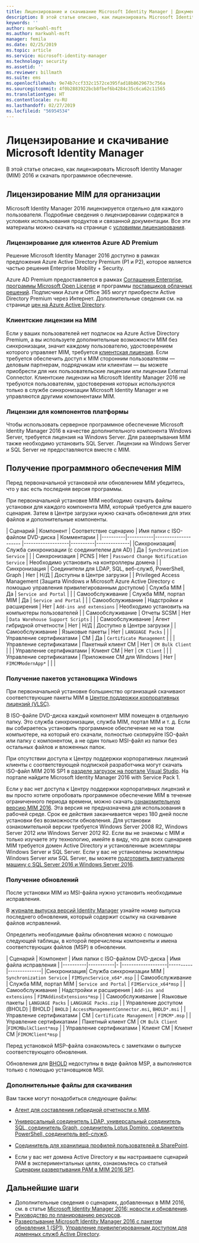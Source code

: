 ```yaml
---
title: Лицензирование и скачивание Microsoft Identity Manager | Документация Майкрософт
description: В этой статье описано, как лицензировать Microsoft Identity Manager (MIM) 2016 и скачать программное обеспечение.
keywords: ''
author: markwahl-msft
ms.author: markwahl-msft
manager: femila
ms.date: 02/25/2019
ms.topic: article
ms.service: microsoft-identity-manager
ms.technology: security
ms.assetid: ''
ms.reviewer: billmath
ms.suite: ems
ms.openlocfilehash: 9e74b7ccf332c1572ce395fad18b8629673c756a
ms.sourcegitcommit: 4f0b2883922bcb8fbef6b4284c35c6ca62c11565
ms.translationtype: HT
ms.contentlocale: ru-RU
ms.lasthandoff: 02/27/2019
ms.locfileid: "56954534"
---
```

# <a name="microsoft-identity-manager-2016-licensing-and-downloads"></a>Лицензирование и скачивание Microsoft Identity Manager

В этой статье описано, как лицензировать Microsoft Identity Manager (MIM) 2016 и скачать программное обеспечение.

## <a name="licensing-mim-for-your-organization"></a>Лицензирование MIM для организации

Microsoft Identity Manager 2016 лицензируется отдельно для каждого пользователя.  Подробные сведения о лицензировании содержатся в условиях использования продуктов и связанной документации. Все эти материалы можно скачать на странице с [условиями лицензирования](https://www.microsoft.com/en-us/licensing/product-licensing/products.aspx).

### <a name="licensing-for-azure-ad-premium-customers"></a>Лицензирование для клиентов Azure AD Premium

Решение Microsoft Identity Manager 2016 доступно в рамках предложения Azure Active Directory Premium (P1 и P2), которое является частью решения Enterprise Mobility + Security.

Azure AD Premium предоставляется в рамках [Соглашения Enterprise](https://www.microsoft.com/en-us/licensing/licensing-programs/enterprise.aspx), [программы Microsoft Open License](https://www.microsoft.com/en-us/licensing/licensing-programs/open-license.aspx) и программы [поставщиков облачных решений](https://go.microsoft.com/fwlink/?LinkId=614968&clcid=0x409). Подписчики Azure и Office 365 могут приобрести Active Directory Premium через Интернет.  Дополнительные сведения см. на странице [цен на Azure Active Directory](https://azure.microsoft.com/en-us/pricing/details/active-directory/).

### <a name="mim-cals"></a>Клиентские лицензии на MIM

Если у ваших пользователей нет подписок на Azure Active Directory Premium, а вы используете дополнительные возможности MIM без синхронизации, значит каждому пользователю, удостоверением которого управляет MIM, требуется [клиентская лицензия](https://www.microsoft.com/en-us/licensing/product-licensing/client-access-license.aspx). Если требуется обеспечить доступ к MIM сторонним пользователям — деловым партнерам, подрядчикам или клиентам — вы можете приобрести для них пользовательские лицензии или лицензии External Connector. Клиентские лицензии на Microsoft Identity Manager 2016 не требуются пользователям, удостоверения которых используются только в службе синхронизации Microsoft Identity Manager и не управляются другими компонентами MIM.

### <a name="licenses-for-platform-components"></a>Лицензии для компонентов платформы

Чтобы использовать серверное программное обеспечение Microsoft Identity Manager 2016 в качестве дополнительного компонента Windows Server, требуется лицензия на Windows Server. Для развертывания MIM также необходимо установить SQL Server.  Лицензии на Windows Server и SQL Server не предоставляются вместе с MIM.

## <a name="obtaining-mim-software"></a>Получение программного обеспечения MIM

Перед первоначальной установкой или обновлением MIM убедитесь, что у вас есть последняя версия программы.

При первоначальной установке MIM необходимо скачать файлы установки для каждого компонента MIM, который требуется для вашего сценария. Затем в Центре загрузки нужно скачать обновления для этих файлов и дополнительные компоненты.


| Сценарий | Компонент | Соответствие сценарию | Имя папки с ISO-файлом DVD-диска | Комментарии |
|----------|-----------|---------------------   |-------------------|----------|--------------|
|Синхронизация| Служба синхронизации (с соединителем для AD) | Да | `Synchronization Service` | |
| Синхронизация | PCNS | Нет | `Password Change Notification Service` |  Необходимо установить на контроллеры домена |
| Синхронизация | Соединители для LDAP, SQL, веб-служб, PowerShell, Graph | Нет | Н/Д | Доступны в Центре загрузки |
| Privileged Access Management (Защита Windows и Microsoft Azure Active Directory с помощью управления привилегированным доступом) | Служба MIM | Да | `Service and Portal` | |
| Самообслуживание | Служба MIM, портал MIM | Да | `Service and Portal` | |
| Самообслуживание | Надстройки и расширения | Нет | `Add-ins and extensions` | Необходимо установить на компьютеры пользователей |
| Самообслуживание | Отчеты SCSM | Нет | `Data Warehouse Support Scripts` | |
| Самообслуживание | Агент гибридной отчетности | Нет | Н/Д | Доступно в Центре загрузки |
| Самообслуживание | Языковые пакеты | Нет | `LANGUAGE Packs` | |
| Управление сертификатами | CM | Да | `Certificate Management` | |
| Управление сертификатами | Пакетный клиент CM | Нет | `CM Bulk Client` | |
| Управление сертификатами | Клиент CM | Нет | `CM Client`  | |
| Управление сертификатами | Приложение CM для Windows | Нет | `FIMCMModernApp*` | | |

### <a name="obtaining-windows-installer-packages"></a>Получение пакетов установщика Windows

При первоначальной установке большинство организаций скачивают соответствующие пакеты MIM в [Центре поддержки корпоративных лицензий (VLSC)](https://www.microsoft.com/licensing/servicecenter/default.aspx). 


В ISO-файле DVD-диска каждый компонент MIM помещен в отдельную папку. Это служба синхронизации, служба MIM, портал MIM и т. д. Если вы собираетесь установить программное обеспечение не на том компьютере, на который его скачали, полностью скопируйте ISO-файл или папку с компонентом, а не один только MSI-файл из папки без остальных файлов и вложенных папок.

При отсутствии доступа к Центру поддержки корпоративных лицензий клиенты с соответствующей подпиской разработчика могут скачать ISO-файл MIM 2016 SP1 в [разделе загрузок на портале Visual Studio](https://my.visualstudio.com/Downloads?q=Microsoft%20Identity%20Manager%202016%20with%20Service%20Pack%201&pgroup=).  На портале найдите Microsoft Identity Manager 2016 with Service Pack 1.  

Если у вас нет доступа к Центру поддержки корпоративных лицензий и вы просто хотите опробовать программное обеспечение MIM в течение ограниченного периода времени, можно скачать [ознакомительную версию MIM 2016](https://www.microsoft.com/en-us/download/details.aspx?id=48244). Эта версия не предназначена для использования в рабочей среде. Срок ее действия заканчивается через 180 дней после установки без возможности обновления. Для установки ознакомительной версии требуется Windows Server 2008 R2, Windows Server 2012 или Windows Server 2012 R2.  Если вы не знакомы с MIM и только изучаете эту технологию, имейте в виду, что для всех сценариев MIM требуется домен Active Directory и установленные экземпляры Windows Server и SQL Server. Если у вас не установлены экземпляры Windows Server или SQL Server, вы можете [подготовить виртуальную машину с SQL Server 2016 и Windows Server 2016](https://azure.microsoft.com/en-us/blog/azure-images-sql-server-2016-on-windows-server-2016/).

### <a name="obtaining-updates"></a>Получение обновлений

После установки MIM из MSI-файла нужно установить необходимые исправления.

В [журнале выпуска версий Identity Manager](./reference/version-history.md) узнайте номер выпуска последнего обновления, который содержит ссылку на скачивание файлов исправлений.

Определить необходимые файлы обновления можно с помощью следующей таблицы, в которой перечислены компоненты и имена соответствующих файлов (MSP) в обновлении.

| Сценарий | Компонент | Имя папки с ISO-файлом DVD-диска | Имя файла исправления |
|----------|-----------|-   |-------------------|----------|--------------|
|Синхронизация| Служба синхронизации MIM | `Synchronization Service` | `FIMSyncService_x64*.msp` |
| Самообслуживание | Служба MIM, портал MIM | `Service and Portal` | `FIMService_x64*msp` |
| Самообслуживание | Надстройки и расширения | `Add-ins and extensions` | `FIMAddinsExtensions*msp` |
| Самообслуживание | Языковые пакеты | `LANGUAGE Packs` | `LANGUAGE Packs.zip` |
| Управление доступом (BHOLD) | BHOLD | `BHOLD` | `AccessManagementConnector.msi`, `BHOLD*.msi` |
| Управление сертификатами | CM |  `Certificate Management` | `FIMCM*.msp` |
| Управление сертификатами | Пакетный клиент CM |  `CM Bulk Client` |`FIMCMBulkClient*msp` |
| Управление сертификатами | Клиент CM | Клиент CM |`FIMCMClient*msp` |

Перед установкой MSP-файла ознакомьтесь с заметками о выпуске соответствующего обновления.

Обновления для [BHOLD](https://www.microsoft.com/en-us/download/details.aspx?id=55950) недоступны в виде файлов MSP, а выполняются только с помощью установщиков MSI.

### <a name="additional-downloads"></a>Дополнительные файлы для скачивания

Вам также могут понадобиться следующие файлы:

- [Агент для составления гибридной отчетности о MIM](https://www.microsoft.com/download/details.aspx?id=55112).

- [Универсальный соединитель LDAP, универсальный соединитель SQL, соединитель Graph, соединитель Lotus Domino, соединитель PowerShell, соединитель веб-служб](http://go.microsoft.com/fwlink/?LinkId=717495).

- [Соединитель для хранилища профилей пользователей в SharePoint](https://www.microsoft.com/en-us/download/details.aspx?id=41164).

- Если у вас нет домена Active Directory и вы настраиваете сценарий PAM в экспериментальных целях, ознакомьтесь со статьей [Сценарии развертывания PAM в MIM 2016 SP1](sp1-deployment-scripts.md).

## <a name="next-steps"></a>Дальнейшие шаги

- Дополнительные сведения о сценариях, добавленных в MIM 2016, см. в статье [Microsoft Identity Manager 2016: новости и обновления](microsoft-identity-manager-2016.md).
- [Руководство по планированию ресурсов](capacity-planning-guide.md).
- [Развертывание Microsoft Identity Manager 2016 с пакетом обновления 1 (SP1)](microsoft-identity-manager-deploy.md), [Управление привилегированным доступом для доменных служб Active Directory](./pam/privileged-identity-management-for-active-directory-domain-services.md).

